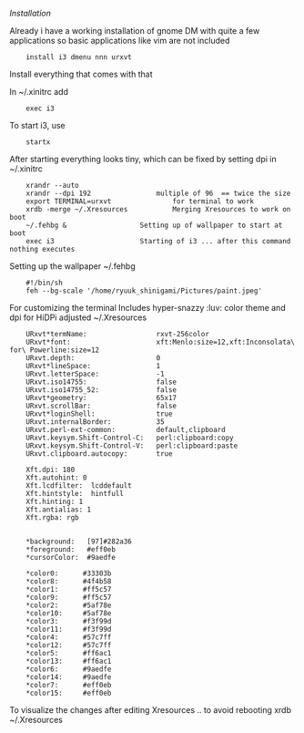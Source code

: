*Installation*

Already i have a working installation of gnome DM with quite a few applications so basic applications like vim are not included

		install i3 dmenu nnn urxvt

Install everything that comes with that

In ~/.xinitrc add

		exec i3 
		
To start i3, use

		startx

After starting everything looks tiny, which can be fixed by setting dpi in ~/.xinitrc

		xrandr --auto
		xrandr --dpi 192		 		multiple of 96	== twice the size
		export TERMINAL=urxvt				for terminal to work
		xrdb -merge ~/.Xresources			Merging Xresources to work on boot
		~/.fehbg &					Setting up of wallpaper to start at boot
		exec i3						Starting of i3 ... after this command nothing executes
	


Setting up the wallpaper
~/.fehbg

		#!/bin/sh
		feh --bg-scale '/home/ryuuk_shinigami/Pictures/paint.jpeg'
	
For customizing the terminal    Includes hyper-snazzy :luv: color theme and dpi for HiDPi adjusted
~/.Xresources

		URxvt*termName:                 rxvt-256color
		URxvt*font:                     xft:Menlo:size=12,xft:Inconsolata\ for\ Powerline:size=12
		URxvt.depth:                    0
		URxvt*lineSpace:                1
		URxvt.letterSpace:              -1
		URxvt.iso14755:                 false
		URxvt.iso14755_52:              false
		URxvt*geometry:                 65x17
		URxvt.scrollBar:                false
		URxvt*loginShell:               true
		URxvt.internalBorder:           35
		URxvt.perl-ext-common:          default,clipboard
		URxvt.keysym.Shift-Control-C:   perl:clipboard:copy
		URxvt.keysym.Shift-Control-V:   perl:clipboard:paste
		URxvt.clipboard.autocopy:       true

		Xft.dpi: 180 
		Xft.autohint: 0
		Xft.lcdfilter:  lcddefault
		Xft.hintstyle:  hintfull
		Xft.hinting: 1
		Xft.antialias: 1
		Xft.rgba: rgb


		*background:   [97]#282a36
		*foreground:   #eff0eb
		*cursorColor:  #9aedfe

		*color0:      #33303b
		*color8:      #4f4b58
		*color1:      #ff5c57
		*color9:      #ff5c57
		*color2:      #5af78e
		*color10:     #5af78e
		*color3:      #f3f99d
		*color11:     #f3f99d
		*color4:      #57c7ff
		*color12:     #57c7ff
		*color5:      #ff6ac1
		*color13:     #ff6ac1
		*color6:      #9aedfe
		*color14:     #9aedfe
		*color7:      #eff0eb
		*color15:     #eff0eb


To visualize the changes after editing Xresources  .. to avoid rebooting
	xrdb ~/.Xresources
